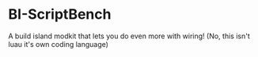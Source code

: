 # BI-ScriptBench
A build island modkit that lets you do even more with wiring! (No, this isn't luau it's own coding language)
